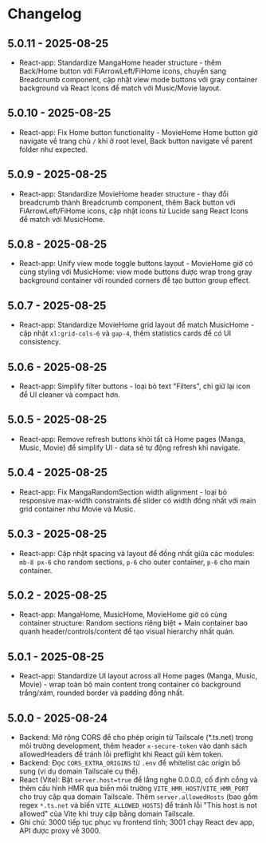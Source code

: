 # Changelog

## 5.0.11 - 2025-08-25
- React-app: Standardize MangaHome header structure - thêm Back/Home button với FiArrowLeft/FiHome icons, chuyển sang Breadcrumb component, cập nhật view mode buttons với gray container background và React Icons để match với Music/Movie layout.

## 5.0.10 - 2025-08-25
- React-app: Fix Home button functionality - MovieHome Home button giờ navigate về trang chủ `/` khi ở root level, Back button navigate về parent folder như expected.

## 5.0.9 - 2025-08-25
- React-app: Standardize MovieHome header structure - thay đổi breadcrumb thành Breadcrumb component, thêm Back button với FiArrowLeft/FiHome icons, cập nhật icons từ Lucide sang React Icons để match với MusicHome.

## 5.0.8 - 2025-08-25
- React-app: Unify view mode toggle buttons layout - MovieHome giờ có cùng styling với MusicHome: view mode buttons được wrap trong gray background container với rounded corners để tạo button group effect.

## 5.0.7 - 2025-08-25
- React-app: Standardize MovieHome grid layout để match MusicHome - cập nhật `xl:grid-cols-6` và `gap-4`, thêm statistics cards để có UI consistency.

## 5.0.6 - 2025-08-25
- React-app: Simplify filter buttons - loại bỏ text "Filters", chỉ giữ lại icon để UI cleaner và compact hơn.

## 5.0.5 - 2025-08-25
- React-app: Remove refresh buttons khỏi tất cả Home pages (Manga, Music, Movie) để simplify UI - data sẽ tự động refresh khi navigate.

## 5.0.4 - 2025-08-25
- React-app: Fix MangaRandomSection width alignment - loại bỏ responsive max-width constraints để slider có width đồng nhất với main grid container như Movie và Music.

## 5.0.3 - 2025-08-25
- React-app: Cập nhật spacing và layout để đồng nhất giữa các modules: `mb-8 px-6` cho random sections, `p-6` cho outer container, `p-6` cho main container.

## 5.0.2 - 2025-08-25
- React-app: MangaHome, MusicHome, MovieHome giờ có cùng container structure: Random sections riêng biệt + Main container bao quanh header/controls/content để tạo visual hierarchy nhất quán.

## 5.0.1 - 2025-08-25
- React-app: Standardize UI layout across all Home pages (Manga, Music, Movie) - wrap toàn bộ main content trong container có background trắng/xám, rounded border và padding đồng nhất.

## 5.0.0 - 2025-08-24

- Backend: Mở rộng CORS để cho phép origin từ Tailscale (*.ts.net) trong môi trường development, thêm header `x-secure-token` vào danh sách allowedHeaders để tránh lỗi preflight khi React gửi kèm token.
- Backend: Đọc `CORS_EXTRA_ORIGINS` từ `.env` để whitelist các origin bổ sung (ví dụ domain Tailscale cụ thể).
- React (Vite): Bật `server.host=true` để lắng nghe 0.0.0.0, cố định cổng và thêm cấu hình HMR qua biến môi trường `VITE_HMR_HOST`/`VITE_HMR_PORT` cho truy cập qua domain Tailscale. Thêm `server.allowedHosts` (bao gồm regex `*.ts.net` và biến `VITE_ALLOWED_HOSTS`) để tránh lỗi "This host is not allowed" của Vite khi truy cập bằng domain Tailscale.
- Ghi chú: 3000 tiếp tục phục vụ frontend tĩnh; 3001 chạy React dev app, API được proxy về 3000.

